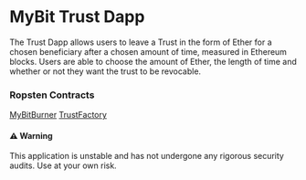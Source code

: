 # MyBit Trust Dapp 

The Trust Dapp allows users to leave a Trust in the form of Ether for a chosen beneficiary after a chosen amount of time, measured in Ethereum blocks. Users are able to choose the amount of Ether, the length of time and whether or not they want the trust to be revocable. 


### Ropsten Contracts 

[MyBitBurner](https://ropsten.etherscan.io/address/0x733b124fbf283c32c1e3c59f434d9700d60bf1a4#code)
[TrustFactory](https://ropsten.etherscan.io/address/0x38d07b2f1f6fcc37b80b9ce4c13adf678ca0097e)

#### ⚠️ Warning 
This application is unstable and has not undergone any rigorous security audits. Use at your own risk. 
